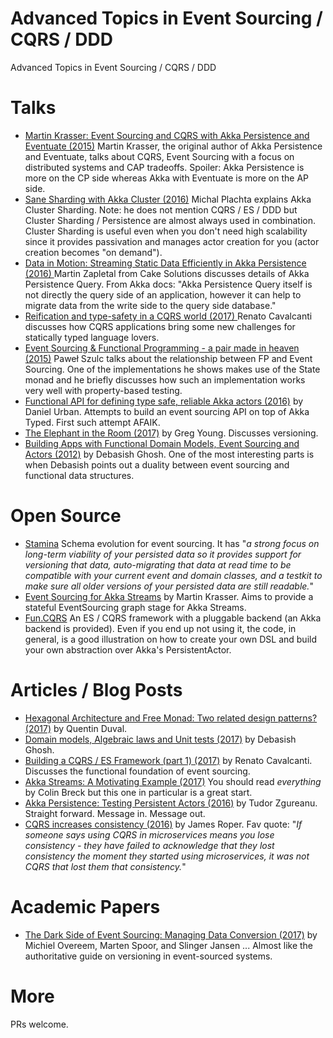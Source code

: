# Advanced Topics in Event Sourcing / CQRS / DDD
Advanced Topics in Event Sourcing / CQRS / DDD

# Talks

* [Martin Krasser: Event Sourcing and CQRS with Akka Persistence and Eventuate (2015)](https://www.youtube.com/watch?v=vFVry457XLk)
Martin Krasser, the original author of Akka Persistence and Eventuate, talks about CQRS, Event Sourcing with a focus on distributed systems and CAP tradeoffs. Spoiler: Akka Persistence is more on the CP side whereas Akka with Eventuate is more on the AP side.
* [Sane Sharding with Akka Cluster (2016)](https://www.youtube.com/watch?v=f06Otw_DuQU) Michal Plachta explains Akka Cluster Sharding. Note: he does not mention CQRS / ES / DDD but Cluster Sharding / Persistence are almost always used in combination. Cluster Sharding is useful even when you don't need high scalability since it provides passivation and manages actor creation for you (actor creation becomes "on demand").
* [Data in Motion: Streaming Static Data Efficiently in Akka Persistence (2016) ](https://www.youtube.com/watch?v=K4FY0XKediU)
Martin Zapletal from Cake Solutions discusses details of Akka Persistence Query. From Akka docs: "Akka Persistence Query itself is not directly the query side of an application, however it can help to migrate data from the write side to the query side database."
* [Reification and type-safety in a CQRS world (2017) ](https://www.youtube.com/watch?v=qwYs0J7xp78) Renato Cavalcanti discusses how CQRS applications bring some new challenges for statically typed language lovers.
* [Event Sourcing & Functional Programming - a pair made in heaven (2015)](https://www.youtube.com/watch?v=1rFY2SfdDoE) Paweł Szulc talks about the relationship between FP and Event Sourcing. One of the implementations he shows makes use of the State monad and he briefly discusses how such an implementation works very well with property-based testing. 
* [Functional API for defining type safe, reliable Akka actors (2016)](https://www.youtube.com/watch?v=GsPAHzk8-mE) by Daniel Urban. Attempts to build an event sourcing API on top of Akka Typed. First such attempt AFAIK.
* [The Elephant in the Room (2017)](https://skillsmatter.com/skillscasts/9652-the-elephant-in-the-room) by Greg Young. Discusses versioning.  
* [Building Apps with Functional Domain Models, Event Sourcing and Actors (2012)](https://www.youtube.com/watch?v=95KztoeGHl0) by Debasish Ghosh. One of the most interesting parts is when Debasish points out a duality between event sourcing and functional data structures. 

# Open Source

* [Stamina](https://github.com/scalapenos/stamina) Schema evolution for event sourcing. It has "*a strong focus on long-term viability of your persisted data so it provides support for versioning that data, auto-migrating that data at read time to be compatible with your current event and domain classes, and a testkit to make sure all older versions of your persisted data are still readable.*"
* [Event Sourcing for Akka Streams](https://github.com/krasserm/akka-stream-eventsourcing) by Martin Krasser. Aims to provide a stateful EventSourcing graph stage for Akka Streams.
* [Fun.CQRS](https://github.com/strongtyped/fun-cqrs) An ES / CQRS framework with a pluggable backend (an Akka backend is provided). Even if you end up not using it, the code, in general, is a good illustration on how to create your own DSL and build your own abstraction over Akka's PersistentActor.

# Articles / Blog Posts

* [Hexagonal Architecture and Free Monad: Two related design patterns? (2017)](https://deque.blog/2017/07/06/hexagonal-architecture-a-less-declarative-free-monad/) by Quentin Duval.
* [Domain models, Algebraic laws and Unit tests (2017)](http://debasishg.blogspot.ca/2017/06/domain-models-algebraic-laws-and-unit.html) by Debasish Ghosh.
* [Building a CQRS / ES Framework (part 1) (2017)](http://www.strongtyped.io/blog/2017/05/07/building-cqrs-es-framework-part1/) by Renato Cavalcanti. Discusses the functional foundation of event sourcing. 
* [Akka Streams: A Motivating Example (2017)](http://blog.colinbreck.com/akka-streams-a-motivating-example/) You should read *everything* by Colin Breck but this one in particular is a great start.
* [Akka Persistence: Testing Persistent Actors (2016)](http://tudorzgureanu.com/akka-persistence-testing-persistent-actors/) by Tudor Zgureanu. Straight forward. Message in. Message out.
* [CQRS increases consistency (2016)](https://jazzy.id.au/2016/10/08/cqrs-increases-consistency.html) by James Roper. Fav quote: "*If someone says using CQRS in microservices means you lose consistency - they have failed to acknowledge that they lost consistency the moment they started using microservices, it was not CQRS that lost them that consistency.*"

# Academic Papers

* [The Dark Side of Event Sourcing: Managing Data Conversion (2017)](http://files.movereem.nl/2017saner-eventsourcing.pdf) by Michiel Overeem, Marten Spoor, and Slinger Jansen ... Almost like the authoritative guide on versioning in event-sourced systems.

# More

PRs welcome. 

